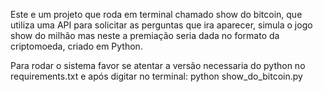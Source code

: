 Este e um projeto que roda em terminal chamado show do bitcoin, que utiliza uma API para solicitar as perguntas que ira aparecer, simula o jogo show do milhão mas neste a premiação seria dada no formato da criptomoeda, criado em Python.

Para rodar o sistema favor se atentar a versão necessaria do python no requirements.txt e após digitar no terminal:
python show_do_bitcoin.py
